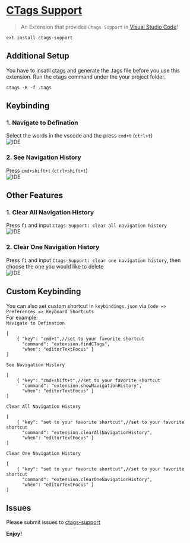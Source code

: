# [CTags Support](extension.clearOneNavigationHistory) 
> An Extension that provides `Ctags Support` in [Visual Studio Code](https://code.visualstudio.com/)!
```
ext install ctags-support
```

## Additional Setup
You have to insatll [ctags](http://ctags.sourceforge.net/) and generate the .tags file before you use this extension.
Run the ctags command under the your project folder.
```
ctags -R -f .tags
```

## Keybinding
### 1. Navigate to Defination
Select the words in the vscode and the press `cmd+t` (`ctrl+t`)  
![IDE](http://i.giphy.com/3oEjHLg2xzc5ZS2kEg.gif) 

### 2. See Navigation History
Press `cmd+shift+t` (`ctrl+shift+t`)  
![IDE](http://i.giphy.com/l0MYrSdrYUJ8Q6BJS.gif) 

## Other Features
### 1. Clear All Navigation History
Press `f1` and input `Ctags Support: clear all navigation history`  
![IDE](http://i.giphy.com/l0MYIXWMJpUvyzTmE.gif) 

### 2. Clear One Navigation History
Press `f1` and input `Ctags Support: clear one navigation history`, then choose the one you would like to delete    
![IDE](http://i.giphy.com/l46CthKXDTO9DFQFW.gif) 

## Custom Keybinding
You can also set custom shortcut in `keybindings.json` via `Code => Preferences => Keyboard Shortcuts`  
For example:  
`Navigate to Defination`
```
[
    { "key": "cmd+t",//set to your favorite shortcut
      "command": "extension.findCTags",
      "when": "editorTextFocus" }
]
```
`See Navigation History`  
```
[
    { "key": "cmd+shift+t",//set to your favorite shortcut
      "command": "extension.showNavigationHistory",
      "when": "editorTextFocus" }
]
```
`Clear All Navigation History`  
```
[
    { "key": "set to your favorite shortcut",//set to your favorite shortcut
      "command": "extension.clearAllNavigationHistory",
      "when": "editorTextFocus" }
]
```
`Clear One Navigation History`  
```
[
    { "key": "set to your favorite shortcut",//set to your favorite shortcut
      "command": "extension.clearOneNavigationHistory",
      "when": "editorTextFocus" }
]
```

## Issues
Please submit issues to [ctags-support](https://github.com/jaydenlin/ctags-support)

**Enjoy!**